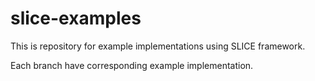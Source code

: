 # slice-examples
This is repository for example implementations using SLICE framework.

Each branch have corresponding example implementation.
